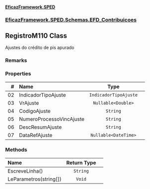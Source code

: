 #### [EficazFramework.SPED](EficazFrameworkSPED.md 'EficazFramework SPED')
### [EficazFramework.SPED.Schemas.EFD_Contribuicoes](EficazFramework.SPED.Schemas.EFD_Contribuicoes.md 'EficazFramework.SPED.Schemas.EFD_Contribuicoes')

## RegistroM110 Class

Ajustes do crédito de pis apurado

### Remarks
### Properties

| # | Name | Type | |
| ---: | :--- | :---: | :--- |
| 02 | IndicadorTipoAjuste | `IndicadorTipoAjuste` |  |
| 03 | VrAjuste | `Nullable<Double>` |  |
| 04 | CodigoAjuste | `String` |  |
| 05 | NumeroProcessoVincAjuste | `String` |  |
| 06 | DescResumAjuste | `String` |  |
| 07 | DataRefAjuste | `Nullable<DateTime>` |  |
### Methods

| Name | Return Type | |
| :--- | :---: | :--- |
| EscreveLinha() | `String` |  |
| LeParametros(string[]) | `Void` |  |
